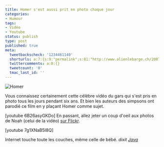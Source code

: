 ```yaml
---
title: Homer s'est aussi prit en photo chaque jour
categories:
- Humour
tags:
- Vidéo
- Youtube
status: publish
type: post
published: true
meta:
  tweetbackscheck: '1234461140'
  shorturls: a:7:{s:9:"permalink";s:81:"http://www.alienlebarge.ch/2007/12/18/homer-sest-aussi-prit-en-photo-chaque-jour/";s:7:"tinyurl";s:25:"http://tinyurl.com/cbx6vo";s:4:"isgd";s:17:"http://is.gd/j5IN";s:5:"bitly";s:18:"http://bit.ly/dVus";s:5:"snipr";s:22:"http://snipr.com/bnfyr";s:5:"snurl";s:22:"http://snurl.com/bnfyr";s:7:"snipurl";s:24:"http://snipurl.com/bnfyr";}
  twittercomments: a:0:{}
  tweetcount: '0'
  tmac_last_id: ''
---
```

<img src="https://dlgjp9x71cipk.cloudfront.net/2007/12/homer.png" alt="Homer" />

Vous connaissez certainement cette célébre vidéo du gars qui s'est pris en photo tous les jours pendant six ans. Et bien les auteurs des simpsons ont parodié ce film en y plaçant Homer comme sujet.

<!--more-->

[youtube 6B26asyGKDo]
En passant, allez jeter un coup d'oeil aux photos de Noah (celui de la vidéo) <a href="http://flickr.com/photos/noahkalina/" title="photos de Noah sur flickr">sur Flickr</a>.

[youtube 7g1XNaB5I8Q]

Internet touche toute les couches, même celle de bébé. <em>dixit <a href="http://www.javasite.net/" title="site du groupe Java">Java</a></em>
